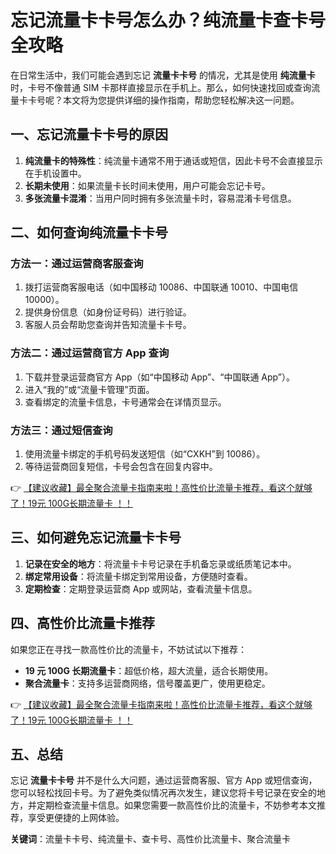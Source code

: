 # 忘记流量卡卡号怎么办？纯流量卡查卡号全攻略

在日常生活中，我们可能会遇到忘记 **流量卡卡号** 的情况，尤其是使用 **纯流量卡** 时，卡号不像普通 SIM 卡那样直接显示在手机上。那么，如何快速找回或查询流量卡卡号呢？本文将为您提供详细的操作指南，帮助您轻松解决这一问题。

## 一、忘记流量卡卡号的原因

1. **纯流量卡的特殊性**：纯流量卡通常不用于通话或短信，因此卡号不会直接显示在手机设置中。  
2. **长期未使用**：如果流量卡长时间未使用，用户可能会忘记卡号。  
3. **多张流量卡混淆**：当用户同时拥有多张流量卡时，容易混淆卡号信息。

## 二、如何查询纯流量卡卡号

### 方法一：通过运营商客服查询
1. 拨打运营商客服电话（如中国移动 10086、中国联通 10010、中国电信 10000）。  
2. 提供身份信息（如身份证号码）进行验证。  
3. 客服人员会帮助您查询并告知流量卡卡号。

### 方法二：通过运营商官方 App 查询
1. 下载并登录运营商官方 App（如“中国移动 App”、“中国联通 App”）。  
2. 进入“我的”或“流量卡管理”页面。  
3. 查看绑定的流量卡信息，卡号通常会在详情页显示。

### 方法三：通过短信查询
1. 使用流量卡绑定的手机号码发送短信（如“CXKH”到 10086）。  
2. 等待运营商回复短信，卡号会包含在回复内容中。

👉 [【建议收藏】最全聚合流量卡指南来啦！高性价比流量卡推荐，看这个就够了！19元 100G长期流量卡 ！！](https://bit.ly/Liuliangka)

## 三、如何避免忘记流量卡卡号

1. **记录在安全的地方**：将流量卡卡号记录在手机备忘录或纸质笔记本中。  
2. **绑定常用设备**：将流量卡绑定到常用设备，方便随时查看。  
3. **定期检查**：定期登录运营商 App 或网站，查看流量卡信息。

## 四、高性价比流量卡推荐

如果您正在寻找一款高性价比的流量卡，不妨试试以下推荐：  
- **19 元 100G 长期流量卡**：超低价格，超大流量，适合长期使用。  
- **聚合流量卡**：支持多运营商网络，信号覆盖更广，使用更稳定。

👉 [【建议收藏】最全聚合流量卡指南来啦！高性价比流量卡推荐，看这个就够了！19元 100G长期流量卡 ！！](https://bit.ly/Liuliangka)

## 五、总结

忘记 **流量卡卡号** 并不是什么大问题，通过运营商客服、官方 App 或短信查询，您可以轻松找回卡号。为了避免类似情况再次发生，建议您将卡号记录在安全的地方，并定期检查流量卡信息。如果您需要一款高性价比的流量卡，不妨参考本文推荐，享受更便捷的上网体验。

**关键词**：流量卡卡号、纯流量卡、查卡号、高性价比流量卡、聚合流量卡